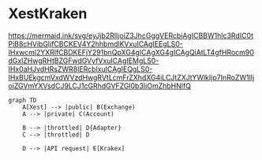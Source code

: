 # XestKraken

https://mermaid.ink/svg/eyJjb2RlIjoiZ3JhcGggVERcbiAgICBBW1hlc3RdIC0tPiB8cHVibGljfCBCKEV4Y2hhbmdlKVxuICAgIEEgLS0-IHxwcml2YXRlfCBDKEFjY291bnQpXG4gICAgXG4gICAgQiAtLT4gfHRocm90dGxlZHwgRHtBZGFwdGVyfVxuICAgIEMgLS0-IHx0aHJvdHRsZWR8IERcblxuICAgIEQgLS0-IHxBUEkgcmVxdWVzdHwgRVtLcmFrZXhdXG4iLCJtZXJtYWlkIjp7InRoZW1lIjoiZGVmYXVsdCJ9LCJ1cGRhdGVFZGl0b3IiOmZhbHNlfQ

```mermaid
graph TD
    A[Xest] --> |public| B(Exchange)
    A --> |private| C(Account)
    
    B --> |throttled| D{Adapter}
    C --> |throttled| D

    D --> |API request| E[Krakex]
```

